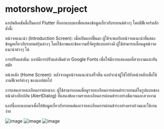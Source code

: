 # motorshow_project

แอปพลิเคชันนี้เป็นแอป Flutter ที่ออกแบบมาเพื่อแสดงข้อมูลเกี่ยวกับรถยนต์ต่างๆ โดยมีฟีเจอร์หลักดังนี้:

หน้าจอแนะนำ (Introduction Screen): เมื่อเปิดแอปขึ้นมา ผู้ใช้จะพบกับหน้าจอแนะนำที่แสดงข้อมูลเกี่ยวกับรถยนต์รุ่นต่างๆ โดยใช้ภาพและข้อความที่จัดรูปแบบอย่างดี ผู้ใช้สามารถเลื่อนดูหน้าจอแนะนำต่างๆ ได้

การปรับแต่งธีม: แอปมีการปรับแต่งธีมด้วย Google Fonts เพื่อให้มีการแสดงผลที่สวยงามและทันสมัย

หน้าหลัก (Home Screen): หลังจากดูหน้าจอแนะนำเสร็จสิ้น แอปจะนำผู้ใช้ไปยังหน้าหลักเพื่อใช้งานฟีเจอร์ต่างๆ ของแอปต่อไป

การแสดงรายละเอียดการผ่อนรถ: ผู้ใช้สามารถกดเพื่อดูรายละเอียดการผ่อนชำระรถยนต์ในรูปแบบของหน้าต่างป๊อปอัพ (AlertDialog) ที่แสดงข้อความรายละเอียดการผ่อนชำระอย่างชัดเจนและสวยงาม

แอปนี้ออกแบบมาเพื่อให้ข้อมูลเกี่ยวกับรถยนต์และรายละเอียดการผ่อนชำระอย่างครบถ้วนและใช้งานง่าย







![image](https://github.com/user-attachments/assets/f6982de4-5331-48b4-b700-a1b9c190623b)
![image](https://github.com/user-attachments/assets/9a6048ae-a247-422d-98ac-f4417ad63ba0)
![image](https://github.com/user-attachments/assets/a573ef94-a08a-4dd6-92c0-cc452a2c395c)
